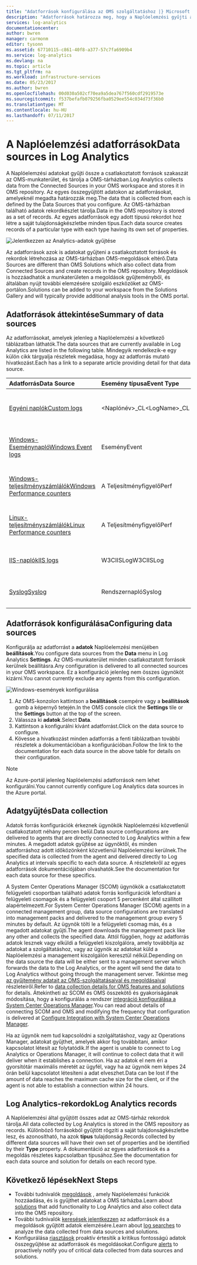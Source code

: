 ```yaml
---
title: "Adatforrások konfigurálása az OMS szolgáltatáshoz |} Microsoft Docs"
description: "Adatforrások határozza meg, hogy a Naplóelemzési gyűjti az ügynökök és egyéb kapcsolódó források adatait.  A cikkből megtudhatja, hogyan Naplóelemzési az adatforrás, konfigurálásukról részleteit ismerteti, és a különböző forrásokból elérhető összegzését tartalmazza."
services: log-analytics
documentationcenter: 
author: bwren
manager: carmonm
editor: tysonn
ms.assetid: 67710115-c861-40f8-a377-57c7fa6909b4
ms.service: log-analytics
ms.devlang: na
ms.topic: article
ms.tgt_pltfrm: na
ms.workload: infrastructure-services
ms.date: 05/23/2017
ms.author: bwren
ms.openlocfilehash: 00d030a502cf70ea9a5dea767f560cdf2919573e
ms.sourcegitcommit: f537befafb079256fba0529ee554c034d73f36b0
ms.translationtype: MT
ms.contentlocale: hu-HU
ms.lasthandoff: 07/11/2017
---
```

# <a name="data-sources-in-log-analytics"></a><span data-ttu-id="64cdd-104">A Naplóelemzési adatforrások</span><span class="sxs-lookup"><span data-stu-id="64cdd-104">Data sources in Log Analytics</span></span>
<span data-ttu-id="64cdd-105">A Naplóelemzési adatokat gyűjti össze a csatlakoztatott források szakaszát az OMS-munkaterület, és tárolja a OMS-tárházban.</span><span class="sxs-lookup"><span data-stu-id="64cdd-105">Log Analytics collects data from the Connected Sources in your OMS workspace and stores it in OMS repository.</span></span>  <span data-ttu-id="64cdd-106">Az egyes összegyűjtött adatokon az adatforrásokat, amelyeknél megadta határozzák meg.</span><span class="sxs-lookup"><span data-stu-id="64cdd-106">The data that is collected from each is defined by the Data Sources that you configure.</span></span>  <span data-ttu-id="64cdd-107">Az OMS-tárházban található adatok rekordkészlet tárolja.</span><span class="sxs-lookup"><span data-stu-id="64cdd-107">Data in the OMS repository is stored as a set of records.</span></span>  <span data-ttu-id="64cdd-108">Az egyes adatforrások egy adott típusú rekordot hoz létre a saját tulajdonságkészletbe minden típus.</span><span class="sxs-lookup"><span data-stu-id="64cdd-108">Each data source creates records of a particular type with each type having its own set of properties.</span></span>

![Jelentkezzen az Analytics-adatok gyűjtése](./media/log-analytics-data-sources/overview.png)

<span data-ttu-id="64cdd-110">Az adatforrások azok is adatokat gyűjteni a csatlakoztatott források és rekordok létrehozása az OMS-tárházban OMS-megoldások eltérő.</span><span class="sxs-lookup"><span data-stu-id="64cdd-110">Data Sources are different than OMS Solutions which also collect data from Connected Sources and create records in the OMS repository.</span></span>  <span data-ttu-id="64cdd-111">Megoldások is hozzáadhatók a munkaterületen a megoldások gyűjteményből, és általában nyújt további elemzésére szolgáló eszközöket az OMS-portálon.</span><span class="sxs-lookup"><span data-stu-id="64cdd-111">Solutions can be added to your workspace from the Solutions Gallery and will typically provide additional analysis tools in the OMS portal.</span></span>  

## <a name="summary-of-data-sources"></a><span data-ttu-id="64cdd-112">Adatforrások áttekintése</span><span class="sxs-lookup"><span data-stu-id="64cdd-112">Summary of data sources</span></span>
<span data-ttu-id="64cdd-113">Az adatforrásokat, amelyek jelenleg a Naplóelemzési a következő táblázatban láthatók.</span><span class="sxs-lookup"><span data-stu-id="64cdd-113">The data sources that are currently available in Log Analytics are listed in the following table.</span></span>  <span data-ttu-id="64cdd-114">Mindegyik rendelkezik-e egy külön cikk tárgyalja részletek megadása, hogy az adatforrás mutató hivatkozást.</span><span class="sxs-lookup"><span data-stu-id="64cdd-114">Each has a link to a separate article providing detail for that data source.</span></span>

| <span data-ttu-id="64cdd-115">Adatforrás</span><span class="sxs-lookup"><span data-stu-id="64cdd-115">Data Source</span></span> | <span data-ttu-id="64cdd-116">Esemény típusa</span><span class="sxs-lookup"><span data-stu-id="64cdd-116">Event Type</span></span> | <span data-ttu-id="64cdd-117">Leírás</span><span class="sxs-lookup"><span data-stu-id="64cdd-117">Description</span></span> |
|:--- |:--- |:--- |
| [<span data-ttu-id="64cdd-118">Egyéni naplók</span><span class="sxs-lookup"><span data-stu-id="64cdd-118">Custom logs</span></span>](log-analytics-data-sources-custom-logs.md) |<span data-ttu-id="64cdd-119">\<Naplónév\>_CL</span><span class="sxs-lookup"><span data-stu-id="64cdd-119">\<LogName\>_CL</span></span> |<span data-ttu-id="64cdd-120">Windows vagy Linux ügynökök naplófájl-információkat tartalmazó szövegfájlok.</span><span class="sxs-lookup"><span data-stu-id="64cdd-120">Text files on Windows or Linux agents containing log information.</span></span> |
| [<span data-ttu-id="64cdd-121">Windows-Eseménynapló</span><span class="sxs-lookup"><span data-stu-id="64cdd-121">Windows Event logs</span></span>](log-analytics-data-sources-windows-events.md) |<span data-ttu-id="64cdd-122">Esemény</span><span class="sxs-lookup"><span data-stu-id="64cdd-122">Event</span></span> |<span data-ttu-id="64cdd-123">Az eseménynaplóban talál gyűjtött eseményeket a Windows rendszerű számítógépeken.</span><span class="sxs-lookup"><span data-stu-id="64cdd-123">Events collected from the event log on Windows computers.</span></span> |
| [<span data-ttu-id="64cdd-124">Windows-teljesítményszámlálók</span><span class="sxs-lookup"><span data-stu-id="64cdd-124">Windows Performance counters</span></span>](log-analytics-data-sources-performance-counters.md) |<span data-ttu-id="64cdd-125">A Teljesítményfigyelő</span><span class="sxs-lookup"><span data-stu-id="64cdd-125">Perf</span></span> |<span data-ttu-id="64cdd-126">Windows rendszerű számítógépek gyűjtött teljesítményszámlálók.</span><span class="sxs-lookup"><span data-stu-id="64cdd-126">Performance counters collected from Windows computers.</span></span> |
| [<span data-ttu-id="64cdd-127">Linux-teljesítményszámlálók</span><span class="sxs-lookup"><span data-stu-id="64cdd-127">Linux Performance counters</span></span>](log-analytics-data-sources-performance-counters.md) |<span data-ttu-id="64cdd-128">A Teljesítményfigyelő</span><span class="sxs-lookup"><span data-stu-id="64cdd-128">Perf</span></span> |<span data-ttu-id="64cdd-129">A Linux rendszerű számítógépekről gyűjtött teljesítményszámlálók.</span><span class="sxs-lookup"><span data-stu-id="64cdd-129">Performance counters collected from Linux computers.</span></span> |
| [<span data-ttu-id="64cdd-130">IIS-naplók</span><span class="sxs-lookup"><span data-stu-id="64cdd-130">IIS logs</span></span>](log-analytics-data-sources-iis-logs.md) |<span data-ttu-id="64cdd-131">W3CIISLog</span><span class="sxs-lookup"><span data-stu-id="64cdd-131">W3CIISLog</span></span> |<span data-ttu-id="64cdd-132">Az Internet Information Services W3C formátumban naplózza.</span><span class="sxs-lookup"><span data-stu-id="64cdd-132">Internet Information Services logs in W3C format.</span></span> |
| [<span data-ttu-id="64cdd-133">Syslog</span><span class="sxs-lookup"><span data-stu-id="64cdd-133">Syslog</span></span>](log-analytics-data-sources-syslog.md) |<span data-ttu-id="64cdd-134">Rendszernapló</span><span class="sxs-lookup"><span data-stu-id="64cdd-134">Syslog</span></span> |<span data-ttu-id="64cdd-135">Syslog-események Windows vagy Linux rendszerű számítógépeken.</span><span class="sxs-lookup"><span data-stu-id="64cdd-135">Syslog events on Windows or Linux computers.</span></span> |

## <a name="configuring-data-sources"></a><span data-ttu-id="64cdd-136">Adatforrások konfigurálása</span><span class="sxs-lookup"><span data-stu-id="64cdd-136">Configuring data sources</span></span>
<span data-ttu-id="64cdd-137">Konfigurálja az adatforrást a **adatok** Naplóelemzési menüjében **beállítások**.</span><span class="sxs-lookup"><span data-stu-id="64cdd-137">You configure data sources from the **Data** menu in Log Analytics **Settings**.</span></span>  <span data-ttu-id="64cdd-138">Az OMS-munkaterület minden csatlakoztatott források kerülnek beállításra.</span><span class="sxs-lookup"><span data-stu-id="64cdd-138">Any configuration is delivered to all connected sources in your OMS workspace.</span></span>  <span data-ttu-id="64cdd-139">Ez a konfiguráció jelenleg nem összes ügynököt kizárni.</span><span class="sxs-lookup"><span data-stu-id="64cdd-139">You cannot currently exclude any agents from this configuration.</span></span>

![Windows-események konfigurálása](./media/log-analytics-data-sources/configure-events.png)

1. <span data-ttu-id="64cdd-141">Az OMS-konzolon kattintson a **beállítások** csempére vagy a **beállítások** gomb a képernyő tetején.</span><span class="sxs-lookup"><span data-stu-id="64cdd-141">In the OMS console click the **Settings** tile or the **Settings** button at the top of the screen.</span></span>
2. <span data-ttu-id="64cdd-142">Válassza ki **adatok**.</span><span class="sxs-lookup"><span data-stu-id="64cdd-142">Select **Data**.</span></span>
3. <span data-ttu-id="64cdd-143">Kattintson a konfigurálni kívánt adatforrást.</span><span class="sxs-lookup"><span data-stu-id="64cdd-143">Click on the data source to configure.</span></span>
4. <span data-ttu-id="64cdd-144">Kövesse a hivatkozást minden adatforrás a fenti táblázatban további részletek a dokumentációban a konfigurációban.</span><span class="sxs-lookup"><span data-stu-id="64cdd-144">Follow the link to the documentation for each data source in the above table for details on their configuration.</span></span>

> [!NOTE]
> <span data-ttu-id="64cdd-145">Az Azure-portál jelenleg Naplóelemzési adatforrások nem lehet konfigurálni.</span><span class="sxs-lookup"><span data-stu-id="64cdd-145">You cannot currently configure Log Analytics data sources in the Azure portal.</span></span>

## <a name="data-collection"></a><span data-ttu-id="64cdd-146">Adatgyűjtés</span><span class="sxs-lookup"><span data-stu-id="64cdd-146">Data collection</span></span>
<span data-ttu-id="64cdd-147">Adatok forrás konfigurációk érkeznek ügynökök Naplóelemzési közvetlenül csatlakoztatott néhány percen belül.</span><span class="sxs-lookup"><span data-stu-id="64cdd-147">Data source configurations are delivered to agents that are directly connected to Log Analytics within a few minutes.</span></span>  <span data-ttu-id="64cdd-148">A megadott adatok gyűjtése az ügynöktől, és minden adatforráshoz adott időközönként közvetlenül Naplóelemzési kerülnek.</span><span class="sxs-lookup"><span data-stu-id="64cdd-148">The specified data is collected from the agent and delivered directly to Log Analytics at intervals specific to each data source.</span></span>  <span data-ttu-id="64cdd-149">A részletekről az egyes adatforrások dokumentációjában olvashatók.</span><span class="sxs-lookup"><span data-stu-id="64cdd-149">See the documentation for each data source for these specifics.</span></span>

<span data-ttu-id="64cdd-150">A System Center Operations Manager (SCOM) ügynökök a csatlakoztatott felügyeleti csoportban található adatok forrás konfigurációk lefordítani a felügyeleti csomagok és a felügyeleti csoport 5 percenként által szállított alapértelmezett.</span><span class="sxs-lookup"><span data-stu-id="64cdd-150">For System Center Operations Manager (SCOM) agents in a connected management group, data source configurations are translated into management packs and delivered to the management group every 5 minutes by default.</span></span>  <span data-ttu-id="64cdd-151">Az ügynök tölti le a felügyeleti csomag más, és a megadott adatokat gyűjti.</span><span class="sxs-lookup"><span data-stu-id="64cdd-151">The agent downloads the management pack like any other and collects the specified data.</span></span> <span data-ttu-id="64cdd-152">Attól függően, hogy az adatforrás adatok lesznek vagy elküldi a felügyeleti kiszolgálóra, amely továbbítja az adatokat a szolgáltatáshoz, vagy az ügynök az adatokat küld a Naplóelemzési a management kiszolgálón keresztül nélkül.</span><span class="sxs-lookup"><span data-stu-id="64cdd-152">Depending on the data source the data will be either sent to a management server which forwards the data to the Log Analytics, or the agent will send the data to Log Analytics without going through the management server.</span></span> <span data-ttu-id="64cdd-153">Tekintse meg [az gyűjtemény adatait az OMS-szolgáltatásaival és megoldásaival](log-analytics-add-solutions.md#data-collection-details) részleteiről.</span><span class="sxs-lookup"><span data-stu-id="64cdd-153">Refer to [data collection details for OMS features and solutions](log-analytics-add-solutions.md#data-collection-details) for details.</span></span>  <span data-ttu-id="64cdd-154">Áttekintheti az SCOM és OMS összekötő és gyakoriságának módosítása, hogy a konfigurálás a rendszer [integráció konfigurálása a System Center Operations Manager](log-analytics-om-agents.md).</span><span class="sxs-lookup"><span data-stu-id="64cdd-154">You can read about details of connecting SCOM and OMS and modifying the frequency that configuration is delivered at [Configure Integration with System Center Operations Manager](log-analytics-om-agents.md).</span></span>

<span data-ttu-id="64cdd-155">Ha az ügynök nem tud kapcsolódni a szolgáltatáshoz, vagy az Operations Manager, adatokat gyűjthet, amelyek akkor fog továbbítani, amikor kapcsolatot létesít az folytatódik.</span><span class="sxs-lookup"><span data-stu-id="64cdd-155">If the agent is unable to connect to Log Analytics or Operations Manager, it will continue to collect data that it will deliver when it establishes a connection.</span></span>  <span data-ttu-id="64cdd-156">Ha az adatok el nem éri a gyorsítótár maximális méretét az ügyfél, vagy ha az ügynök nem képes 24 órán belül kapcsolatot létesíteni a adat elveszhet.</span><span class="sxs-lookup"><span data-stu-id="64cdd-156">Data can be lost if the amount of data reaches the maximum cache size for the client, or if the agent is not able to establish a connection within 24 hours.</span></span>

## <a name="log-analytics-records"></a><span data-ttu-id="64cdd-157">Log Analytics-rekordok</span><span class="sxs-lookup"><span data-stu-id="64cdd-157">Log Analytics records</span></span>
<span data-ttu-id="64cdd-158">A Naplóelemzési által gyűjtött összes adat az OMS-tárház rekordok tárolja.</span><span class="sxs-lookup"><span data-stu-id="64cdd-158">All data collected by Log Analytics is stored in the OMS repository as records.</span></span>  <span data-ttu-id="64cdd-159">Különböző forrásokból gyűjtött rögzíti a saját tulajdonságkészletbe lesz, és azonosítható, ha azok **típus** tulajdonság.</span><span class="sxs-lookup"><span data-stu-id="64cdd-159">Records collected by different data sources will have their own set of properties and be identified by their **Type** property.</span></span>  <span data-ttu-id="64cdd-160">A dokumentáció az egyes adatforrások és a megoldás részletes kapcsolatban típusához.</span><span class="sxs-lookup"><span data-stu-id="64cdd-160">See the documentation for each data source and solution for details on each record type.</span></span>

## <a name="next-steps"></a><span data-ttu-id="64cdd-161">Következő lépések</span><span class="sxs-lookup"><span data-stu-id="64cdd-161">Next Steps</span></span>
* <span data-ttu-id="64cdd-162">További tudnivalók [megoldások](log-analytics-add-solutions.md) , amely Naplóelemzési funkciók hozzáadása, és is gyűjthet adatokat a OMS tárházba.</span><span class="sxs-lookup"><span data-stu-id="64cdd-162">Learn about [solutions](log-analytics-add-solutions.md) that add functionality to Log Analytics and also collect data into the OMS repository.</span></span>
* <span data-ttu-id="64cdd-163">További tudnivalók [keresések jelentkezzen](log-analytics-log-searches.md) az adatforrások és a megoldások gyűjtött adatok elemzésére.</span><span class="sxs-lookup"><span data-stu-id="64cdd-163">Learn about [log searches](log-analytics-log-searches.md) to analyze the data collected from data sources and solutions.</span></span>  
* <span data-ttu-id="64cdd-164">Konfigurálása [riasztások](log-analytics-alerts.md) proaktív értesítik a kritikus fontosságú adatok összegyűjtése az adatforrások és megoldásokat.</span><span class="sxs-lookup"><span data-stu-id="64cdd-164">Configure [alerts](log-analytics-alerts.md) to proactively notify you of critical data collected from data sources and solutions.</span></span>
